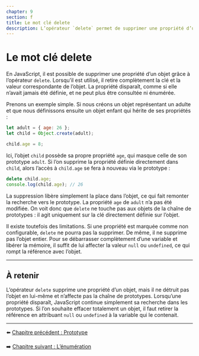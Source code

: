 ```yaml
---
chapter: 9
section: f
title: Le mot clé delete
description: L’opérateur `delete` permet de supprimer une propriété d’un objet. Cette opération ne détruit pas l’objet lui-même, mais enlève la clé et la valeur concernées, rendant la propriété inaccessible.
---
```


# Le mot clé delete

En JavaScript, il est possible de supprimer une propriété d’un objet grâce à l’opérateur `delete`. Lorsqu’il est utilisé, il retire complètement la clé et la valeur correspondante de l’objet. La propriété disparaît, comme si elle n’avait jamais été définie, et ne peut plus être consultée ni énumérée.

Prenons un exemple simple. Si nous créons un objet représentant un adulte et que nous définissons ensuite un objet enfant qui hérite de ses propriétés :

```javascript
let adult = { age: 26 };
let child = Object.create(adult);

child.age = 8;
```

Ici, l’objet `child` possède sa propre propriété `age`, qui masque celle de son prototype `adult`. Si l’on supprime la propriété définie directement dans `child`, alors l’accès à `child.age` se fera à nouveau via le prototype :

```javascript
delete child.age;
console.log(child.age); // 26
```

La suppression libère simplement la place dans l’objet, ce qui fait remonter la recherche vers le prototype. La propriété `age` de `adult` n’a pas été modifiée. On voit donc que `delete` ne touche pas aux objets de la chaîne de prototypes : il agit uniquement sur la clé directement définie sur l’objet.

Il existe toutefois des limitations. Si une propriété est marquée comme non configurable, `delete` ne pourra pas la supprimer. De même, il ne supprime pas l’objet entier. Pour se débarrasser complètement d’une variable et libérer la mémoire, il suffit de lui affecter la valeur `null` ou `undefined`, ce qui rompt la référence avec l’objet.

---

## À retenir

L’opérateur `delete` supprime une propriété d’un objet, mais il ne détruit pas l’objet en lui-même et n’affecte pas la chaîne de prototypes. Lorsqu’une propriété disparaît, JavaScript continue simplement sa recherche dans les prototypes. Si l’on souhaite effacer totalement un objet, il faut retirer la référence en attribuant `null` ou `undefined` à la variable qui le contenait.

---

⬅️ [Chapitre précédent : Prototype](./e_prototype.md)

➡️ [Chapitre suivant : L’énumération](./g_enumeration.md)

